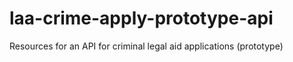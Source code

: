# laa-crime-apply-prototype-api
Resources for an API for criminal legal aid applications (prototype)
